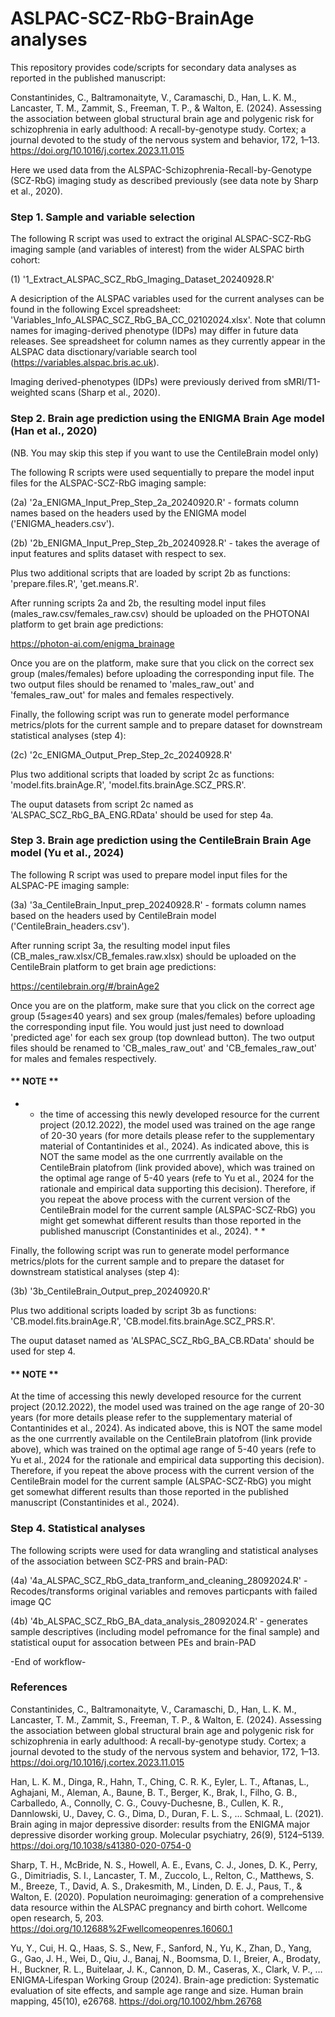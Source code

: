 # ASLPAC-SCZ-RbG-BrainAge analyses

This repository provides code/scripts for secondary data analyses as reported in the published manuscript: 

Constantinides, C., Baltramonaityte, V., Caramaschi, D., Han, L. K. M., Lancaster, T. M., Zammit, S., Freeman, T. P., & Walton, E. (2024). Assessing the association between global structural brain age and polygenic risk for schizophrenia in early adulthood: A recall-by-genotype study. Cortex; a journal devoted to the study of the nervous system and behavior, 172, 1–13. https://doi.org/10.1016/j.cortex.2023.11.015

Here we used data from the ALSPAC-Schizophrenia-Recall-by-Genotype (SCZ-RbG) imaging study as described previously (see data note by Sharp et al., 2020). 

### Step 1. Sample and variable selection

The following R script was used to extract the original ALSPAC-SCZ-RbG imaging sample (and variables of interest) from the wider ALSPAC birth cohort: 

(1) '1_Extract_ALSPAC_SCZ_RbG_Imaging_Dataset_20240928.R'

A desicription of the ALSPAC variables used for the current analyses can be found in the following Excel spreadsheet: 'Variables_Info_ALSPAC_SCZ_RbG_BA_CC_02102024.xlsx'. Note that column names for imaging-derived phenotype (IDPs) may differ in future data releases. See spreadsheet for column names as they currently appear in the ALSPAC data disctionary/variable search tool (https://variables.alspac.bris.ac.uk).

Imaging derived-phenotypes (IDPs) were previously derived from sMRI/T1-weighted scans (Sharp et al., 2020). 

### Step 2. Brain age prediction using the ENIGMA Brain Age model (Han et al., 2020) 
(NB. You may skip this step if you want to use the CentileBrain model only)

The following R scripts were used sequentially to prepare the model input files for the ALSPAC-SCZ-RbG imaging sample:

(2a) '2a_ENIGMA_Input_Prep_Step_2a_20240920.R' - formats column names based on the headers used by the ENIGMA model ('ENIGMA_headers.csv'). 

(2b) '2b_ENIGMA_Input_Prep_Step_2b_20240928.R' - takes the average of input features and splits dataset with respect to sex. 

Plus two additional scripts that are loaded by script 2b as functions:
'prepare.files.R',
'get.means.R'.

After running scripts 2a and 2b, the resulting model input files (males_raw.csv/females_raw.csv) should be uploaded on the PHOTONAI platform to get brain age predictions: 

https://photon-ai.com/enigma_brainage

Once you are on the platform, make sure that you click on the correct sex group (males/females) before uploading the corresponding input file. The two output files should be renamed to 'males_raw_out' and 'females_raw_out' for males and females respectively. 

Finally, the following script was run to generate model performance metrics/plots for the current sample and to prepare dataset for downstream statistical analyses (step 4):

(2c) '2c_ENIGMA_Output_Prep_Step_2c_20240928.R'

Plus two additional scripts that loaded by script 2c as functions: 'model.fits.brainAge.R', 
'model.fits.brainAge.SCZ_PRS.R'.

The ouput datasets from script 2c named as 'ALSPAC_SCZ_RbG_BA_ENG.RData' should be used for step 4a. 

### Step 3. Brain age prediction using the CentileBrain Brain Age model (Yu et al., 2024)

The following R script was used to prepare model input files for the ALSPAC-PE imaging sample:

(3a) '3a_CentileBrain_Input_prep_20240928.R' -  formats column names based on the headers used by CentileBrain model ('CentileBrain_headers.csv'). 

After running script 3a, the resulting model input files (CB_males_raw.xlsx/CB_females.raw.xlsx) should be uploaded on the CentileBrain platform to get brain age predictions: 

https://centilebrain.org/#/brainAge2

Once you are on the platform, make sure that you click on the correct age group (5≤age≤40 years) and sex group (males/females) before uploading the corresponding input file. You would just just need to download 'predicted age' for each sex group (top downlead button). The two output files should be renamed to 'CB_males_raw_out' and 'CB_females_raw_out' for males and females respectively. 

#### ** NOTE **
* *  the time of accessing this newly developed resource for the current project (20.12.2022), the model used was trained on the age range of 20-30 years (for more details please refer to the supplementary material of Contantinides et al., 2024). As indicated above, this is NOT the same model as the one currrently available on the CentileBrain platofrom (link provided above), which was trained on the optimal age range of 5-40 years (refe to Yu et al., 2024 for the rationale and empirical data supporting this decision). Therefore, if you repeat the above process with the current version of the CentileBrain model for the current sample (ALSPAC-SCZ-RbG) you might get somewhat different results than those reported in the published manuscript (Constantinides et al., 2024). * *
    
Finally, the following script was run to generate model performance metrics/plots for the current sample and to prepare the dataset for downstream statistical analyses (step 4):

(3b) '3b_CentileBrain_Output_prep_20240920.R'

Plus two additional scripts loaded by script 3b as functions: 'CB.model.fits.brainAge.R', 
'CB.model.fits.brainAge.SCZ_PRS.R'.

The ouput dataset named as 'ALSPAC_SCZ_RbG_BA_CB.RData' should be used for step 4. 

#### ** NOTE **
At the time of accessing this newly developed resource for the current project (20.12.2022), the model used was trained on the age range of 20-30 years (for more details please refer to the supplementary material of Contantinides et al., 2024). As indicated above, this is NOT the same model as the one currrently available on the CentileBrain platofrom (link provide above), which was trained on the optimal age range of 5-40 years (refe to Yu et al., 2024 for the rationale and empirical data supporting this decision). Therefore, if you repeat the above process with the current version of the CentileBrain model for the current sample (ALSPAC-SCZ-RbG) you might get somewhat different results than those reported in the published manuscript (Constantinides et al., 2024). 

### Step 4. Statistical analyses

The following scripts were used for data wrangling and statistical analyses of the association between SCZ-PRS and brain-PAD: 

(4a) '4a_ALSPAC_SCZ_RbG_data_tranform_and_cleaning_28092024.R' - Recodes/transforms original variables and removes particpants with failed image QC

(4b) '4b_ALSPAC_SCZ_RbG_BA_data_analysis_28092024.R' - generates sample descriptives (including model pefromance for the final sample) and statistical ouput for assocation between PEs and brain-PAD

-End of workflow-

### References

Constantinides, C., Baltramonaityte, V., Caramaschi, D., Han, L. K. M., Lancaster, T. M., Zammit, S., Freeman, T. P., & Walton, E. (2024). Assessing the association between global structural brain age and polygenic risk for schizophrenia in early adulthood: A recall-by-genotype study. Cortex; a journal devoted to the study of the nervous system and behavior, 172, 1–13. https://doi.org/10.1016/j.cortex.2023.11.015

Han, L. K. M., Dinga, R., Hahn, T., Ching, C. R. K., Eyler, L. T., Aftanas, L., Aghajani, M., Aleman, A., Baune, B. T., Berger, K., Brak, I., Filho, G. B., Carballedo, A., Connolly, C. G., Couvy-Duchesne, B., Cullen, K. R., Dannlowski, U., Davey, C. G., Dima, D., Duran, F. L. S., … Schmaal, L. (2021). Brain aging in major depressive disorder: results from the ENIGMA major depressive disorder working group. Molecular psychiatry, 26(9), 5124–5139. https://doi.org/10.1038/s41380-020-0754-0

Sharp, T. H., McBride, N. S., Howell, A. E., Evans, C. J., Jones, D. K., Perry, G., Dimitriadis, S. I., Lancaster, T. M., Zuccolo, L., Relton, C., Matthews, S. M., Breeze, T., David, A. S., Drakesmith, M., Linden, D. E. J., Paus, T., & Walton, E. (2020). Population neuroimaging: generation of a comprehensive data resource within the ALSPAC pregnancy and birth cohort. Wellcome open research, 5, 203. https://doi.org/10.12688%2Fwellcomeopenres.16060.1

Yu, Y., Cui, H. Q., Haas, S. S., New, F., Sanford, N., Yu, K., Zhan, D., Yang, G., Gao, J. H., Wei, D., Qiu, J., Banaj, N., Boomsma, D. I., Breier, A., Brodaty, H., Buckner, R. L., Buitelaar, J. K., Cannon, D. M., Caseras, X., Clark, V. P., … ENIGMA‐Lifespan Working Group (2024). Brain-age prediction: Systematic evaluation of site effects, and sample age range and size. Human brain mapping, 45(10), e26768. https://doi.org/10.1002/hbm.26768
